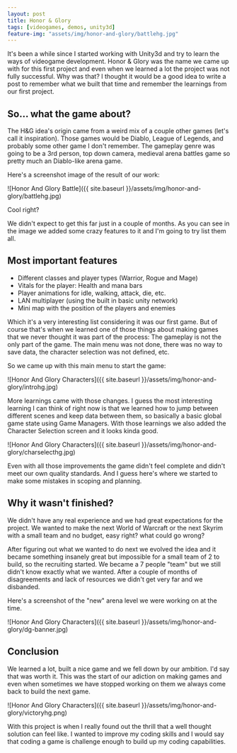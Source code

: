 ```yaml
---
layout: post
title: Honor & Glory
tags: [videogames, demos, unity3d]
feature-img: "assets/img/honor-and-glory/battlehg.jpg"
---
```


It's been a while since I started working with Unity3d and try to learn the ways of videogame development. Honor & Glory was the name we came up with for this first project and even when we learned a lot the project was not fully successful. Why was that? I thought it would be a good idea to write a post to remember what we built that time and remember the learnings from our first project.

## So... what the game about?

The H&G idea's origin came from a weird mix of a couple other games (let's call it inspiration). Those games would be Diablo, League of Legends, and probably some other game I don't remember. The gameplay genre was going to be a 3rd person, top down camera, medieval arena battles game so pretty much an Diablo-like arena game. 

Here's a screenshot image of the result of our work: 

![Honor And Glory Battle]({{ site.baseurl }}/assets/img/honor-and-glory/battlehg.jpg)

Cool right? 

We didn't expect to get this far just in a couple of months. As you can see in the image we added some crazy features to it and I'm going to try list them all.

## Most important features

* Different classes and player types (Warrior, Rogue and Mage)
* Vitals for the player: Health and mana bars
* Player animations for idle, walking, attack, die, etc.  
* LAN multiplayer (using the built in basic unity network)
* Mini map with the position of the players and enemies

Which it's a very interesting list considering it was our first game. But of course that's when we learned one of those things about making games that we never thought it was part of the process: The gameplay is not the only part of the game. The main menu was not done, there was no way to save data, the character selection was not defined, etc. 

So we came up with this main menu to start the game:

![Honor And Glory Characters]({{ site.baseurl }}/assets/img/honor-and-glory/introhg.jpg)

More learnings came with those changes. I guess the most interesting learning I can think of right now is that we learned how to jump between different scenes and keep data between them, so basically a basic global game state using Game Managers. With those learnings we also added the Character Selection screen and it looks kinda good. 

![Honor And Glory Characters]({{ site.baseurl }}/assets/img/honor-and-glory/charselecthg.jpg)

Even with all those improvements the game didn't feel complete and didn't meet our own quality standards. And I guess here's where we started to make some mistakes in scoping and planning. 

## Why it wasn't finished?

We didn't have any real experience and we had great expectations for the project. We wanted to make the next World of Warcraft or the next Skyrim with a small team and no budget, easy right? what could go wrong? 

After figuring out what we wanted to do next we evolved the idea and it became something insanely great but impossible for a small team of 2 to build, so the recruiting started. We became a 7 people "team" but we still didn't know exactly what we wanted. After a couple of months of disagreements and lack of resources we didn't get very far and we disbanded. 

Here's a screenshot of the "new" arena level we were working on at the time.

![Honor And Glory Characters]({{ site.baseurl }}/assets/img/honor-and-glory/dg-banner.jpg)


## Conclusion

We learned a lot, built a nice game and we fell down by our ambition. I'd say that was worth it. This was the start of our adiction on making games and even when sometimes we have stopped working on them we always come back to build the next game.

![Honor And Glory Characters]({{ site.baseurl }}/assets/img/honor-and-glory/victoryhg.png)

With this project is when I really found out the thrill that a well thought solution can feel like. I wanted to improve my coding skills and I would say that coding a game is challenge enough to build up my coding capabilities. 
